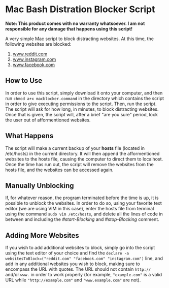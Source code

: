 # Mac Bash Distration Blocker Script
**Note: This product comes with no warranty whatsoever. I am not responsible for any damage that happens using this script!** 

A very simple Mac script to block distracting websites. At this time, the following websites are blocked:
1. www.reddit.com
2. www.instagram.com
3. www.facebook.com
## How to Use
In order to use this script, simply download it onto your computer, and then run `chmod a+x macblocker.command` in the directory which contains the script in order to give executing permissions to the script. Then, run the script. The script will ask for how long, in minutes, to block distracting websites. Once that is given, the script will, after a brief "are you sure" period, lock the user out of afformentioned websites.
## What Happens
The script will make a current backup of your **hosts** file (located in /etc/hosts) in the current directory. It will then append the afformentioned websites to the hosts file, causing the computer to direct them to localhost. Once the time has run out, the script will remove the websites from the hosts file, and the websites can be accessed again.
## Manually Unblocking
If, for whatever reason, the program terminated before the time is up, it is possible to unblock the websites. In order to do so, using your favorite text editor (we are using VIM in this case), enter the hosts file from terminal using the command `sudo vim /etc/hosts`, and delete all the lines of code in between and including the *#start-Blocking* and *#stop-Blocking* comment.
## Adding More Websites
If you wish to add additional websites to block, simply go into the script using the text editor of your choice and find the `declare -a websitesToBlock=("reddit.com" "facebook.com" "instagram.com")` line, and add in any additional websites you wish to block, making sure to encompass the URL with quotes. The URL should not contain `http://` and/or `www.` in order to work properly (for example, `"example.com"` is a valid URL while `"http://example.com"` and `"www.example.com"` are not).
